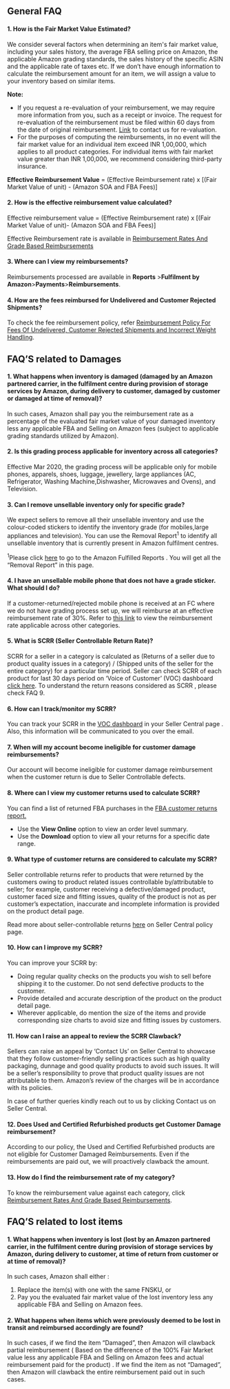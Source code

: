 ## General FAQ

#### 1\. How is the Fair Market Value Estimated?

We consider several factors when determining an item's fair market value, including your sales history, the average FBA selling price on Amazon, the applicable Amazon grading standards, the sales history of the specific ASIN and the applicable rate of taxes etc. If we don’t have enough information to calculate the reimbursement amount for an item, we will assign a value to your inventory based on similar items.

**Note:**

-   If you request a re-evaluation of your reimbursement, we may require more information from you, such as a receipt or invoice. The request for re-evaluation of the reimbursement must be filed within 60 days from the date of original reimbursement. [Link](https://sellercentral.amazon.in/help/hub/support/describe) to contact us for re-valuation.
-   For the purposes of computing the reimbursements, in no event will the fair market value for an individual item exceed INR 1,00,000, which applies to all product categories. For individual items with fair market value greater than INR 1,00,000, we recommend considering third-party insurance.

**Effective Reimbursement Value** = (Effective Reimbursement rate) x \[(Fair Market Value of unit) - (Amazon SOA and FBA Fees)\]

#### 2\. How is the effective reimbursement value calculated?

Effective reimbursement value = (Effective Reimbursement rate) x \[(Fair Market Value of unit)- (Amazon SOA and FBA Fees)\]

Effective Reimbursement rate is available in [Reimbursement Rates And Grade Based Reimbursements](https://sellercentral.amazon.in/gp/help/202061610)

#### 3\. Where can I view my reimbursements?

Reimbursements processed are available in **Reports** >**Fulfilment by Amazon**\>**Payments**\>**Reimbursements**.

#### 4\. How are the fees reimbursed for Undelivered and Customer Rejected Shipments?

To check the fee reimbursement policy, refer [Reimbursement Policy For Fees Of Undelivered, Customer Rejected Shipments and Incorrect Weight Handling](https://sellercentral.amazon.in/gp/help/202123700).

## FAQ’S related to Damages

#### 1\. What happens when inventory is damaged (damaged by an Amazon partnered carrier, in the fulfilment centre during provision of storage services by Amazon, during delivery to customer, damaged by customer or damaged at time of removal)?

In such cases, Amazon shall pay you the reimbursement rate as a percentage of the evaluated fair market value of your damaged inventory less any applicable FBA and Selling on Amazon fees (subject to applicable grading standards utilized by Amazon).

#### 2\. Is this grading process applicable for inventory across all categories?

Effective Mar 2020, the grading process will be applicable only for mobile phones, apparels, shoes, luggage, jewellery, large appliances (AC, Refrigerator, Washing Machine,Dishwasher, Microwaves and Ovens), and Television.

#### 3\. Can I remove unsellable inventory only for specific grade?

We expect sellers to remove all their unsellable inventory and use the colour-coded stickers to identify the inventory grade (for mobiles,large appliances and television). You can use the Removal Report<sup>1</sup> to identify all unsellable inventory that is currently present in Amazon fulfilment centres.

<sup>1</sup>Please click [here](https://sellercentral.amazon.in/gp/ssof/reports.html/ref=ag_fbareports_dnav_myo_#orderAscending=&recordType=&noResultType=&inventoryAdjustmentReasonGroup=&merchantSku=&fnSku=&skuType=merchantSku&FnSkuXORMSku=&reimbursementId=&orderId=&genericOrderId=&asin=&lpn=&shipmentId=&hazmatStatus=&inventoryEventTransactionType=&fulfillmentCenterId=&transactionItemId=&eventDateOption=1&fromDate=dd%2Fmm%2Fyyyy&toDate=dd%2Fmm%2Fyyyy&startDate=&endDate=&fromMonth=10&fromYear=2019&toMonth=10&toYear=2020&startMonth=&startYear=&endMonth=&endYear=&specificMonth=9&specificYear=2020) to go to the Amazon Fulfilled Reports . You will get all the “Removal Report” in this page.

#### 4\. I have an unsellable mobile phone that does not have a grade sticker. What should I do?

If a customer-returned/rejected mobile phone is received at an FC where we do not have grading process set up, we will reimburse at an effective reimbursement rate of 30%. Refer to [this link](https://sellercentral.amazon.in/gp/help/202061610) to view the reimbursement rate applicable across other categories.

#### 5\. What is SCRR (Seller Controllable Return Rate)?

SCRR for a seller in a category is calculated as (Returns of a seller due to product quality issues in a category) / (Shipped units of the seller for the entire category) for a particular time period. Seller can check SCRR of each product for last 30 days period on ‘Voice of Customer’ (VOC) dashboard [click here](https://sellercentral.amazon.in/voice-of-the-customer?ref=xx_voc_sum_subnav). To understand the return reasons considered as SCRR , please check FAQ 9.

#### 6\. How can I track/monitor my SCRR?

You can track your SCRR in the [VOC dashboard](https://sellercentral.amazon.in/voice-of-the-customer?ref=xx_voc_sum_subnav) in your Seller Central page . Also, this information will be communicated to you over the email.

#### 7\. When will my account become ineligible for customer damage reimbursements?

Our account will become ineligible for customer damage reimbursement when the customer return is due to Seller Controllable defects.

#### 8\. Where can I view my customer returns used to calculate SCRR?

You can find a list of returned FBA purchases in the [FBA customer returns report.](https://sellercentral.amazon.in/gp/ssof/reports/search.html?ref=ag_fbafulrpts_shel_fbafulrpts)

-   Use the **View Online** option to view an order level summary.
-   Use the **Download** option to view all your returns for a specific date range.

#### 9\. What type of customer returns are considered to calculate my SCRR?

Seller controllable returns refer to products that were returned by the customers owing to product related issues controllable by/attributable to seller; for example, customer receiving a defective/damaged product, customer faced size and fitting issues, quality of the product is not as per customer’s expectation, inaccurate and incomplete information is provided on the product detail page.

Read more about seller-controllable returns [here](https://sellercentral.amazon.in/gp/help/GFZKZQRAPRXYRBSY) on Seller Central policy page.

#### 10\. How can I improve my SCRR?

You can improve your SCRR by:

-   Doing regular quality checks on the products you wish to sell before shipping it to the customer. Do not send defective products to the customer.
-   Provide detailed and accurate description of the product on the product detail page.
-   Wherever applicable, do mention the size of the items and provide corresponding size charts to avoid size and fitting issues by customers.

#### 11\. How can I raise an appeal to review the SCRR Clawback?

Sellers can raise an appeal by ‘Contact Us’ on Seller Central to showcase that they follow customer-friendly selling practices such as high quality packaging, dunnage and good quality products to avoid such issues. It will be a seller’s responsibility to prove that product quality issues are not attributable to them. Amazon’s review of the charges will be in accordance with its policies.

In case of further queries kindly reach out to us by clicking Contact us on Seller Central.

#### 12\. Does Used and Certified Refurbished products get Customer Damage reimbursement?

According to our policy, the Used and Certified Refurbished products are not eligible for Customer Damaged Reimbursements. Even if the reimbursements are paid out, we will proactively clawback the amount.

#### 13\. How do I find the reimbursement rate of my category?

To know the reimbursement value against each category, click [Reimbursement Rates And Grade Based Reimbursements](https://sellercentral.amazon.in/gp/help/202061610).

## FAQ’S related to lost items

#### 1\. What happens when inventory is lost (lost by an Amazon partnered carrier, in the fulfilment centre during provision of storage services by Amazon, during delivery to customer, at time of return from customer or at time of removal)?

In such cases, Amazon shall either :  

1.  Replace the item(s) with one with the same FNSKU, or
2.  Pay you the evaluated fair market value of the lost inventory less any applicable FBA and Selling on Amazon fees.

#### 2\. What happens when items which were previously deemed to be lost in transit and reimbursed accordingly are found?

In such cases, if we find the item “Damaged”, then Amazon will clawback partial reimbursement ( Based on the difference of the 100% Fair Market value less any applicable FBA and Selling on Amazon fees and actual reimbursement paid for the product) . If we find the item as not “Damaged”, then Amazon will clawback the entire reimbursement paid out in such cases.